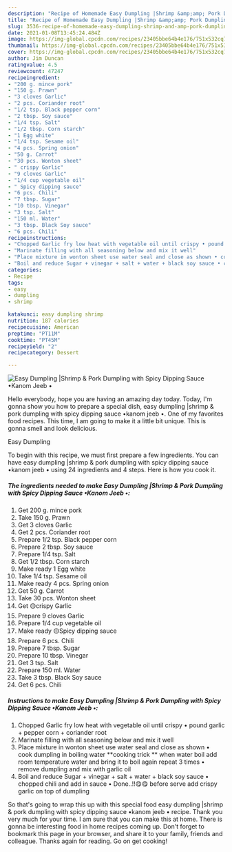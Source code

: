 ```yaml
---
description: "Recipe of Homemade Easy Dumpling |Shrimp &amp;amp; Pork Dumpling with Spicy Dipping Sauce •Kanom Jeeb •"
title: "Recipe of Homemade Easy Dumpling |Shrimp &amp;amp; Pork Dumpling with Spicy Dipping Sauce •Kanom Jeeb •"
slug: 3536-recipe-of-homemade-easy-dumpling-shrimp-and-amp-pork-dumpling-with-spicy-dipping-sauce-kanom-jeeb
date: 2021-01-08T13:45:24.484Z
image: https://img-global.cpcdn.com/recipes/23405bbe64b4e176/751x532cq70/easy-dumpling-shrimp-pork-dumpling-with-spicy-dipping-sauce-•kanom-jeeb-•-recipe-main-photo.jpg
thumbnail: https://img-global.cpcdn.com/recipes/23405bbe64b4e176/751x532cq70/easy-dumpling-shrimp-pork-dumpling-with-spicy-dipping-sauce-•kanom-jeeb-•-recipe-main-photo.jpg
cover: https://img-global.cpcdn.com/recipes/23405bbe64b4e176/751x532cq70/easy-dumpling-shrimp-pork-dumpling-with-spicy-dipping-sauce-•kanom-jeeb-•-recipe-main-photo.jpg
author: Jim Duncan
ratingvalue: 4.5
reviewcount: 47247
recipeingredient:
- "200 g. mince pork"
- "150 g. Prawn"
- "3 cloves Garlic"
- "2 pcs. Coriander root"
- "1/2 tsp. Black pepper corn"
- "2 tbsp. Soy sauce"
- "1/4 tsp. Salt"
- "1/2 tbsp. Corn starch"
- "1 Egg white"
- "1/4 tsp. Sesame oil"
- "4 pcs. Spring onion"
- "50 g. Carrot"
- "30 pcs. Wonton sheet"
- " crispy Garlic"
- "9 cloves Garlic"
- "1/4 cup vegetable oil"
- " Spicy dipping sauce"
- "6 pcs. Chili"
- "7 tbsp. Sugar"
- "10 tbsp. Vinegar"
- "3 tsp. Salt"
- "150 ml. Water"
- "3 tbsp. Black Soy sauce"
- "6 pcs. Chili"
recipeinstructions:
- "Chopped Garlic fry low heat with vegetable oil until crispy • pound garlic + pepper corn + coriander root"
- "Marinate filling with all seasoning below and mix it well"
- "Place mixture in wonton sheet use water seal and close as shown • cook dumpling in boiling water **cooking trick ** when water boil add room temperature water and bring it to boil again repeat 3 times • remove dumpling and mix with garlic oil"
- "Boil and reduce Sugar + vinegar + salt + water + black soy sauce • chopped chili and add in sauce • Done..!!😋😋 before serve add crispy garlic on top of dumpling"
categories:
- Recipe
tags:
- easy
- dumpling
- shrimp

katakunci: easy dumpling shrimp 
nutrition: 187 calories
recipecuisine: American
preptime: "PT11M"
cooktime: "PT45M"
recipeyield: "2"
recipecategory: Dessert

---
```



![Easy Dumpling |Shrimp &amp; Pork Dumpling with Spicy Dipping Sauce •Kanom Jeeb •](https://img-global.cpcdn.com/recipes/23405bbe64b4e176/751x532cq70/easy-dumpling-shrimp-pork-dumpling-with-spicy-dipping-sauce-•kanom-jeeb-•-recipe-main-photo.jpg)

Hello everybody, hope you are having an amazing day today. Today, I'm gonna show you how to prepare a special dish, easy dumpling |shrimp &amp; pork dumpling with spicy dipping sauce •kanom jeeb •. One of my favorites food recipes. This time, I am going to make it a little bit unique. This is gonna smell and look delicious.



Easy Dumpling 

To begin with this recipe, we must first prepare a few ingredients. You can have easy dumpling |shrimp &amp; pork dumpling with spicy dipping sauce •kanom jeeb • using 24 ingredients and 4 steps. Here is how you cook it.

<!--inarticleads1-->

##### The ingredients needed to make Easy Dumpling |Shrimp &amp; Pork Dumpling with Spicy Dipping Sauce •Kanom Jeeb •:

1. Get 200 g. mince pork
1. Take 150 g. Prawn
1. Get 3 cloves Garlic
1. Get 2 pcs. Coriander root
1. Prepare 1/2 tsp. Black pepper corn
1. Prepare 2 tbsp. Soy sauce
1. Prepare 1/4 tsp. Salt
1. Get 1/2 tbsp. Corn starch
1. Make ready 1 Egg white
1. Take 1/4 tsp. Sesame oil
1. Make ready 4 pcs. Spring onion
1. Get 50 g. Carrot
1. Take 30 pcs. Wonton sheet
1. Get  🟡crispy Garlic
1. Prepare 9 cloves Garlic
1. Prepare 1/4 cup vegetable oil
1. Make ready  🟡Spicy dipping sauce
1. Prepare 6 pcs. Chili
1. Prepare 7 tbsp. Sugar
1. Prepare 10 tbsp. Vinegar
1. Get 3 tsp. Salt
1. Prepare 150 ml. Water
1. Take 3 tbsp. Black Soy sauce
1. Get 6 pcs. Chili




<!--inarticleads2-->

##### Instructions to make Easy Dumpling |Shrimp &amp; Pork Dumpling with Spicy Dipping Sauce •Kanom Jeeb •:

1. Chopped Garlic fry low heat with vegetable oil until crispy • pound garlic + pepper corn + coriander root
1. Marinate filling with all seasoning below and mix it well
1. Place mixture in wonton sheet use water seal and close as shown • cook dumpling in boiling water **cooking trick ** when water boil add room temperature water and bring it to boil again repeat 3 times • remove dumpling and mix with garlic oil
1. Boil and reduce Sugar + vinegar + salt + water + black soy sauce • chopped chili and add in sauce • Done..!!😋😋 before serve add crispy garlic on top of dumpling




So that's going to wrap this up with this special food easy dumpling |shrimp &amp; pork dumpling with spicy dipping sauce •kanom jeeb • recipe. Thank you very much for your time. I am sure that you can make this at home. There is gonna be interesting food in home recipes coming up. Don't forget to bookmark this page in your browser, and share it to your family, friends and colleague. Thanks again for reading. Go on get cooking!
